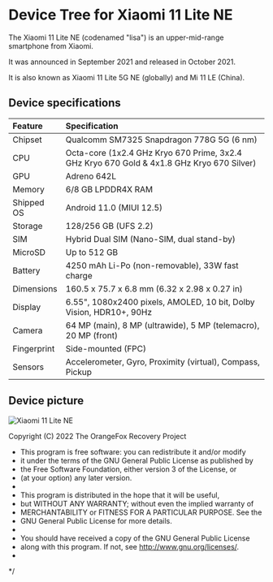 # Device Tree for Xiaomi 11 Lite NE

The Xiaomi 11 Lite NE (codenamed "lisa") is an upper-mid-range smartphone from Xiaomi.

It was announced in September 2021 and released in October 2021.

It is also known as Xiaomi 11 Lite 5G NE (globally) and Mi 11 LE (China).

## Device specifications

| Feature     | Specification                                                                             |
| :-----------|:------------------------------------------------------------------------------------------|
| Chipset     | Qualcomm SM7325 Snapdragon 778G 5G (6 nm)                                                 |
| CPU         | Octa-core (1x2.4 GHz Kryo 670 Prime, 3x2.4 GHz Kryo 670 Gold & 4x1.8 GHz Kryo 670 Silver) |
| GPU         | Adreno 642L                                                                               |
| Memory      | 6/8 GB LPDDR4X RAM                                                                        |
| Shipped OS  | Android 11.0 (MIUI 12.5)                                                                  |
| Storage     | 128/256 GB (UFS 2.2)                                                                      |
| SIM         | Hybrid Dual SIM (Nano-SIM, dual stand-by)                                                 |
| MicroSD     | Up to 512 GB                                                                              |
| Battery     | 4250 mAh Li-Po (non-removable), 33W fast charge                                           |
| Dimensions  | 160.5 x 75.7 x 6.8 mm (6.32 x 2.98 x 0.27 in)                                             |
| Display     | 6.55", 1080x2400 pixels, AMOLED, 10 bit, Dolby Vision, HDR10+, 90Hz                       |
| Camera      | 64 MP (main), 8 MP (ultrawide), 5 MP (telemacro), 20 MP (front)                           |
| Fingerprint | Side-mounted (FPC)                                                                        |
| Sensors     | Accelerometer, Gyro, Proximity (virtual), Compass, Pickup                                 |

## Device picture

![Xiaomi 11 Lite NE](https://i02.appmifile.com/984_operator_sg/02/11/2021/fc9dd7c4de97018c179efc57616cd85b.png)

Copyright (C) 2022 The OrangeFox Recovery Project

 * This program is free software: you can redistribute it and/or modify
 * it under the terms of the GNU General Public License as published by
 * the Free Software Foundation, either version 3 of the License, or
 * (at your option) any later version.
 *
 * This program is distributed in the hope that it will be useful,
 * but WITHOUT ANY WARRANTY; without even the implied warranty of
 * MERCHANTABILITY or FITNESS FOR A PARTICULAR PURPOSE.  See the
 * GNU General Public License for more details.
 *
 * You should have received a copy of the GNU General Public License
 * along with this program.  If not, see <http://www.gnu.org/licenses/>.
 *
 */

